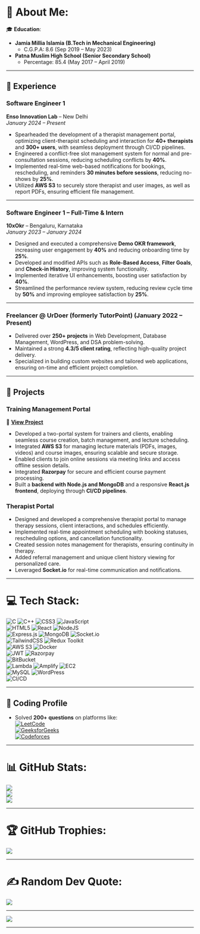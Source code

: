 # 💫 About Me:
🎓 **Education**:  
- **Jamia Millia Islamia (B.Tech in Mechanical Engineering)**  
  - C.G.P.A: 8.6 (Sep 2019 – May 2023)  
- **Patna Muslim High School (Senior Secondary School)**  
  - Percentage: 85.4 (May 2017 – April 2019)

---

## 💼 Experience  

### **Software Engineer 1**  
**Enso Innovation Lab** – New Delhi  
*January 2024 – Present*  
- Spearheaded the development of a therapist management portal, optimizing client-therapist scheduling and interaction for **40+ therapists** and **300+ users**, with seamless deployment through CI/CD pipelines.  
- Engineered a conflict-free slot management system for normal and pre-consultation sessions, reducing scheduling conflicts by **40%**.  
- Implemented real-time web-based notifications for bookings, rescheduling, and reminders **30 minutes before sessions**, reducing no-shows by **25%**.  
- Utilized **AWS S3** to securely store therapist and user images, as well as report PDFs, ensuring efficient file management.  

---

### **Software Engineer 1 – Full-Time & Intern**  
**10xOkr** – Bengaluru, Karnataka  
*January 2023 – January 2024*  
- Designed and executed a comprehensive **Demo OKR framework**, increasing user engagement by **40%** and reducing onboarding time by **25%**.  
- Developed and modified APIs such as **Role-Based Access**, **Filter Goals**, and **Check-in History**, improving system functionality.  
- Implemented iterative UI enhancements, boosting user satisfaction by **40%**.  
- Streamlined the performance review system, reducing review cycle time by **50%** and improving employee satisfaction by **25%**.  

---

### **Freelancer @ UrDoer (formerly TutorPoint) (January 2022 – Present)**  
  - Delivered over **250+ projects** in Web Development, Database Management, WordPress, and DSA problem-solving.  
  - Maintained a strong **4.3/5 client rating**, reflecting high-quality project delivery.  
  - Specialized in building custom websites and tailored web applications, ensuring on-time and efficient project completion.

---

## 🔨 Projects  

### **Training Management Portal**  
🔗 **[View Project](https://www.academy.sageturtle.in)**  
- Developed a two-portal system for trainers and clients, enabling seamless course creation, batch management, and lecture scheduling.  
- Integrated **AWS S3** for managing lecture materials (PDFs, images, videos) and course images, ensuring scalable and secure storage.  
- Enabled clients to join online sessions via meeting links and access offline session details.  
- Integrated **Razorpay** for secure and efficient course payment processing.  
- Built a **backend with Node.js and MongoDB** and a responsive **React.js frontend**, deploying through **CI/CD pipelines**.  

### **Therapist Portal**  
- Designed and developed a comprehensive therapist portal to manage therapy sessions, client interactions, and schedules efficiently.  
- Implemented real-time appointment scheduling with booking statuses, rescheduling options, and cancellation functionality.  
- Created session notes management for therapists, ensuring continuity in therapy.  
- Added referral management and unique client history viewing for personalized care.  
- Leveraged **Socket.io** for real-time communication and notifications.  

---

# 💻 Tech Stack:
![C](https://img.shields.io/badge/c-%2300599C.svg?style=for-the-badge&logo=c&logoColor=white) 
![C++](https://img.shields.io/badge/c++-%2300599C.svg?style=for-the-badge&logo=c%2B%2B&logoColor=white) 
![CSS3](https://img.shields.io/badge/css3-%231572B6.svg?style=for-the-badge&logo=css3&logoColor=white) 
![JavaScript](https://img.shields.io/badge/javascript-%23323330.svg?style=for-the-badge&logo=javascript&logoColor=%23F7DF1E)  
![HTML5](https://img.shields.io/badge/html5-%23E34F26.svg?style=for-the-badge&logo=html5&logoColor=white) 
![React](https://img.shields.io/badge/react-%2320232a.svg?style=for-the-badge&logo=react&logoColor=%2361DAFB) 
![NodeJS](https://img.shields.io/badge/node.js-6DA55F?style=for-the-badge&logo=node.js&logoColor=white)  
![Express.js](https://img.shields.io/badge/express.js-%23404d59.svg?style=for-the-badge&logo=express&logoColor=%2361DAFB) 
![MongoDB](https://img.shields.io/badge/MongoDB-%234ea94b.svg?style=for-the-badge&logo=mongodb&logoColor=white) 
![Socket.io](https://img.shields.io/badge/Socket.io-black?style=for-the-badge&logo=socket.io&badgeColor=010101)  
![TailwindCSS](https://img.shields.io/badge/tailwindcss-%2338B2AC.svg?style=for-the-badge&logo=tailwind-css&logoColor=white) 
![Redux Toolkit](https://img.shields.io/badge/Redux_Toolkit-%23593d88.svg?style=for-the-badge&logo=redux&logoColor=white)  
![AWS S3](https://img.shields.io/badge/AWS_S3-%23FF9900.svg?style=for-the-badge&logo=amazon-aws&logoColor=white) 
![Docker](https://img.shields.io/badge/Docker-%230db7ed.svg?style=for-the-badge&logo=docker&logoColor=white)  
![JWT](https://img.shields.io/badge/JWT-black?style=for-the-badge&logo=JSON%20web%20tokens) 
![Razorpay](https://img.shields.io/badge/Razorpay-0057FF?style=for-the-badge&logo=razorpay&logoColor=white)  
![BitBucket](https://img.shields.io/badge/BitBucket-%230047B3.svg?style=for-the-badge&logo=bitbucket&logoColor=white)  
![Lambda](https://img.shields.io/badge/AWS_Lambda-%23FF9900.svg?style=for-the-badge&logo=amazon-aws&logoColor=white) 
![Amplify](https://img.shields.io/badge/AWS_Amplify-%23FF9900.svg?style=for-the-badge&logo=amazon-aws&logoColor=white) 
![EC2](https://img.shields.io/badge/AWS_EC2-%23FF9900.svg?style=for-the-badge&logo=amazon-aws&logoColor=white)  
![MySQL](https://img.shields.io/badge/mysql-%2300758F.svg?style=for-the-badge&logo=mysql&logoColor=white) 
![WordPress](https://img.shields.io/badge/WordPress-%23117AC9.svg?style=for-the-badge&logo=WordPress&logoColor=white)  
![CI/CD](https://img.shields.io/badge/CI%2FCD-004980?style=for-the-badge&logo=jenkins&logoColor=white)

---

## 🧩 Coding Profile  
- Solved **200+ questions** on platforms like:  
  [![LeetCode](https://img.shields.io/badge/LeetCode-%23FFA116.svg?style=for-the-badge&logo=LeetCode&logoColor=black)](https://leetcode.com/mknazir7/)  
  [![GeeksforGeeks](https://img.shields.io/badge/GeeksforGeeks-%2300C853.svg?style=for-the-badge&logo=geeksforgeeks&logoColor=white)](https://auth.geeksforgeeks.org/user/mdkaifali17317)  
  [![Codeforces](https://img.shields.io/badge/Codeforces-%230092CF.svg?style=for-the-badge&logo=codeforces&logoColor=white)](https://codeforces.com/profile/mknazir7)

---

# 📊 GitHub Stats:
![](https://github-readme-stats.vercel.app/api?username=mknazir&theme=dark&hide_border=false&include_all_commits=true&count_private=true)<br/>
![](https://github-readme-streak-stats.herokuapp.com/?user=mknazir&theme=dark&hide_border=false)<br/>
![](https://github-readme-stats.vercel.app/api/top-langs/?username=mknazir&theme=dark&hide_border=false&include_all_commits=true&count_private=true&layout=compact)

---

# 🏆 GitHub Trophies:
![](https://github-profile-trophy.vercel.app/?username=mknazir&theme=radical&no-frame=false&no-bg=false&margin-w=4)

---

# ✍️ Random Dev Quote:
![](https://quotes-github-readme.vercel.app/api?type=horizontal&theme=radical)

---

[![](https://visitcount.itsvg.in/api?id=mknazir&icon=0&color=0)](https://visitcount.itsvg.in)

---
